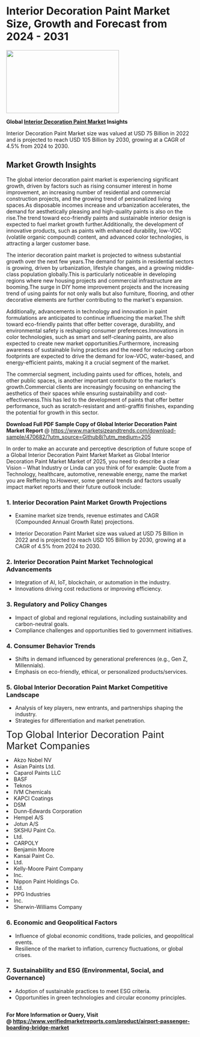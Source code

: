 <H1>Interior Decoration Paint Market Size, Growth and Forecast from 2024 - 2031</H1><img class="aligncenter size-medium wp-image-584254" src="https://thirdeyenews.in/wp-content/uploads/2024/09/Global-Market-Research-300x168.jpeg" alt="" width="300" height="168" /><p><strong>Global&nbsp;<a href="https://www.marketsizeandtrends.com/download-sample/470682/?utm_source=Github8j?utm_medium=205">Interior Decoration Paint Market</a> Insights</strong></p><p>Interior Decoration Paint Market size was valued at USD 75 Billion in 2022 and is projected to reach USD 105 Billion by 2030, growing at a CAGR of 4.5% from 2024 to 2030.</p><p><h2>Market Growth Insights</h2> <p>The global interior decoration paint market is experiencing significant growth, driven by factors such as rising consumer interest in home improvement, an increasing number of residential and commercial construction projects, and the growing trend of personalized living spaces.As disposable incomes increase and urbanization accelerates, the demand for aesthetically pleasing and high-quality paints is also on the rise.The trend toward eco-friendly paints and sustainable interior design is expected to fuel market growth further.Additionally, the development of innovative products, such as paints with enhanced durability, low-VOC (volatile organic compound) content, and advanced color technologies, is attracting a larger customer base.</p> <p>The interior decoration paint market is projected to witness substantial growth over the next few years.The demand for paints in residential sectors is growing, driven by urbanization, lifestyle changes, and a growing middle-class population globally.This is particularly noticeable in developing regions where new housing projects and commercial infrastructure are booming.The surge in DIY home improvement projects and the increasing trend of using paints for not only walls but also furniture, flooring, and other decorative elements are further contributing to the market's expansion.</p> <p>Additionally, advancements in technology and innovation in paint formulations are anticipated to continue influencing the market.The shift toward eco-friendly paints that offer better coverage, durability, and environmental safety is reshaping consumer preferences.Innovations in color technologies, such as smart and self-cleaning paints, are also expected to create new market opportunities.Furthermore, increasing awareness of sustainable living practices and the need for reducing carbon footprints are expected to drive the demand for low-VOC, water-based, and energy-efficient paints, making it a crucial segment of the market.</p> <p>The commercial segment, including paints used for offices, hotels, and other public spaces, is another important contributor to the market's growth.Commercial clients are increasingly focusing on enhancing the aesthetics of their spaces while ensuring sustainability and cost-effectiveness.This has led to the development of paints that offer better performance, such as scratch-resistant and anti-graffiti finishes, expanding the potential for growth in this sector.</p> <p><span class=""><strong>Download Full PDF Sample Copy of Global Interior Decoration Paint Market Report</strong> @ <a href="https://www.marketsizeandtrends.com/download-sample/470682/?utm_source=Github8j?utm_medium=205" target="_blank">https://www.marketsizeandtrends.com/download-sample/470682/?utm_source=Github8j?utm_medium=205</a></span></p><p>In order to make an accurate and perceptive description of future scope of a Global&nbsp;Interior Decoration Paint Market Market as Global&nbsp;Interior Decoration Paint Market Market of 2025, you need to describe a clear Vision &ndash; What Industry or Linda can you think of for example: Quote from a Technology, healthcare, automotive, renewable energy, name the market you are Reffering to.However, some general trends and factors usually impact market reports and their future outlook include:</p><h3>1.&nbsp;<strong>Interior Decoration Paint Market Growth Projections</strong></h3><ul><li>Examine market size trends, revenue estimates and CAGR (Compounded Annual Growth Rate) projections.</li><li><p>Interior Decoration Paint Market size was valued at USD 75 Billion in 2022 and is projected to reach USD 105 Billion by 2030, growing at a CAGR of 4.5% from 2024 to 2030.</p></li></ul><h3>2.&nbsp;<strong>Interior Decoration Paint Market Technological Advancements</strong></h3><ul><li>Integration of AI, IoT, blockchain, or automation in the industry.</li><li>Innovations driving cost reductions or improving efficiency.</li></ul><h3>3.&nbsp;<strong>Regulatory and Policy Changes</strong></h3><ul><li>Impact of global and regional regulations, including sustainability and carbon-neutral goals.</li><li>Compliance challenges and opportunities tied to government initiatives.</li></ul><h3>4.&nbsp;<strong>Consumer Behavior Trends</strong></h3><ul><li>Shifts in demand influenced by generational preferences (e.g., Gen Z, Millennials).</li><li>Emphasis on eco-friendly, ethical, or personalized products/services.</li></ul><h3>5.&nbsp;<strong>Global Interior Decoration Paint Market Competitive Landscape</strong></h3><ul><li>Analysis of key players, new entrants, and partnerships shaping the industry.</li><li>Strategies for differentiation and market penetration.</li></ul><p data-pm-slice="1 1 []"><span style="color: inherit; font-family: inherit; font-size: 25px;">Top Global Interior Decoration Paint Market Companies</span></p><div class="" data-test-id=""><p><li>Akzo Nobel NV</li><li> Asian Paints Ltd.</li><li> Caparol Paints LLC</li><li> BASF</li><li> Teknos</li><li> IVM Chemicals</li><li> KAPCI Coatings</li><li> DSM</li><li> Dunn-Edwards Corporation</li><li> Hempel A/S</li><li> Jotun A/S</li><li> SKSHU Paint Co.</li><li> Ltd.</li><li> CARPOLY</li><li> Benjamin Moore</li><li> Kansai Paint Co.</li><li> Ltd.</li><li> Kelly-Moore Paint Company</li><li> Inc.</li><li> Nippon Paint Holdings Co.</li><li> Ltd.</li><li> PPG Industries</li><li> Inc.</li><li> Sherwin-Williams Company</li></p></div><h3>6.&nbsp;<strong>Economic and Geopolitical Factors</strong></h3><ul><li>Influence of global economic conditions, trade policies, and geopolitical events.</li><li>Resilience of the market to inflation, currency fluctuations, or global crises.</li></ul><h3>7.&nbsp;<strong>Sustainability and ESG (Environmental, Social, and Governance)</strong></h3><ul><li>Adoption of sustainable practices to meet ESG criteria.</li><li>Opportunities in green technologies and circular economy principles.</li></ul><h2><strong style="font-size: 14px;">For More Information or Query, Visit @&nbsp;</strong><a style="background-color: #ffffff; font-size: 14px;" href="https://www.marketsizeandtrends.com/report/interior-decoration-paint-market/" target="_blank">https://www.verifiedmarketreports.com/product/airport-passenger-boarding-bridge-market</a></h2>